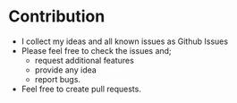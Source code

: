 # Contribution
- I collect my ideas and all known issues as Github Issues
- Please feel free to check the issues and;
  - request additional features
  - provide any idea
  - report bugs.
- Feel free to create pull requests.

